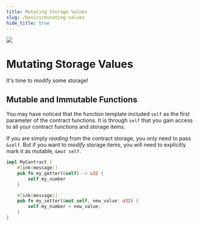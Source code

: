 ```yaml
---
title: Mutating Storage Values
slug: /basics/mutating-values
hide_title: true
---
```


<img src="/img/title/storage.svg" className="titlePic" />

# Mutating Storage Values

It's time to modify some storage!

## Mutable and Immutable Functions

You may have noticed that the function template included `self` as the first parameter of the
contract functions. It is through `self` that you gain access to all your contract functions and
storage items.

If you are simply _reading_ from the contract storage, you only need to pass `&self`. But
if you want to _modify_ storage items, you will need to explicitly mark it as mutable,
`&mut self`.

```rust
impl MyContract {
    #[ink(message)]
    pub fn my_getter(&self) -> u32 {
        self.my_number
    }

    #[ink(message)]
    pub fn my_setter(&mut self, new_value: u32) {
        self.my_number = new_value;
    }
}
```
